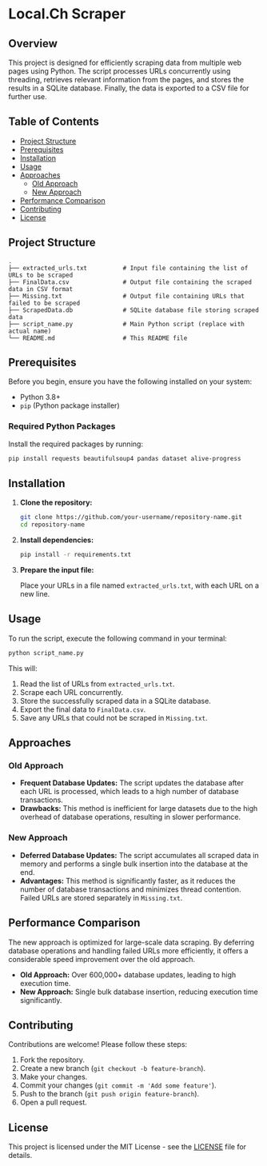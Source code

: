 
# Local.Ch Scraper

## Overview

This project is designed for efficiently scraping data from multiple web pages using Python. The script processes URLs concurrently using threading, retrieves relevant information from the pages, and stores the results in a SQLite database. Finally, the data is exported to a CSV file for further use.

## Table of Contents

- [Project Structure](#project-structure)
- [Prerequisites](#prerequisites)
- [Installation](#installation)
- [Usage](#usage)
- [Approaches](#approaches)
  - [Old Approach](#old-approach)
  - [New Approach](#new-approach)
- [Performance Comparison](#performance-comparison)
- [Contributing](#contributing)
- [License](#license)

## Project Structure

```
.
├── extracted_urls.txt          # Input file containing the list of URLs to be scraped
├── FinalData.csv               # Output file containing the scraped data in CSV format
├── Missing.txt                 # Output file containing URLs that failed to be scraped
├── ScrapedData.db              # SQLite database file storing scraped data
├── script_name.py              # Main Python script (replace with actual name)
└── README.md                   # This README file
```

## Prerequisites

Before you begin, ensure you have the following installed on your system:

- Python 3.8+
- `pip` (Python package installer)

### Required Python Packages

Install the required packages by running:

```bash
pip install requests beautifulsoup4 pandas dataset alive-progress
```

## Installation

1. **Clone the repository:**

    ```bash
    git clone https://github.com/your-username/repository-name.git
    cd repository-name
    ```

2. **Install dependencies:**

    ```bash
    pip install -r requirements.txt
    ```

3. **Prepare the input file:**

    Place your URLs in a file named `extracted_urls.txt`, with each URL on a new line.

## Usage

To run the script, execute the following command in your terminal:

```bash
python script_name.py
```

This will:

1. Read the list of URLs from `extracted_urls.txt`.
2. Scrape each URL concurrently.
3. Store the successfully scraped data in a SQLite database.
4. Export the final data to `FinalData.csv`.
5. Save any URLs that could not be scraped in `Missing.txt`.

## Approaches

### Old Approach

- **Frequent Database Updates:** The script updates the database after each URL is processed, which leads to a high number of database transactions.
- **Drawbacks:** This method is inefficient for large datasets due to the high overhead of database operations, resulting in slower performance.

### New Approach

- **Deferred Database Updates:** The script accumulates all scraped data in memory and performs a single bulk insertion into the database at the end.
- **Advantages:** This method is significantly faster, as it reduces the number of database transactions and minimizes thread contention. Failed URLs are stored separately in `Missing.txt`.

## Performance Comparison

The new approach is optimized for large-scale data scraping. By deferring database operations and handling failed URLs more efficiently, it offers a considerable speed improvement over the old approach.

- **Old Approach:** Over 600,000+ database updates, leading to high execution time.
- **New Approach:** Single bulk database insertion, reducing execution time significantly.

## Contributing

Contributions are welcome! Please follow these steps:

1. Fork the repository.
2. Create a new branch (`git checkout -b feature-branch`).
3. Make your changes.
4. Commit your changes (`git commit -m 'Add some feature'`).
5. Push to the branch (`git push origin feature-branch`).
6. Open a pull request.

## License

This project is licensed under the MIT License - see the [LICENSE](LICENSE) file for details.
